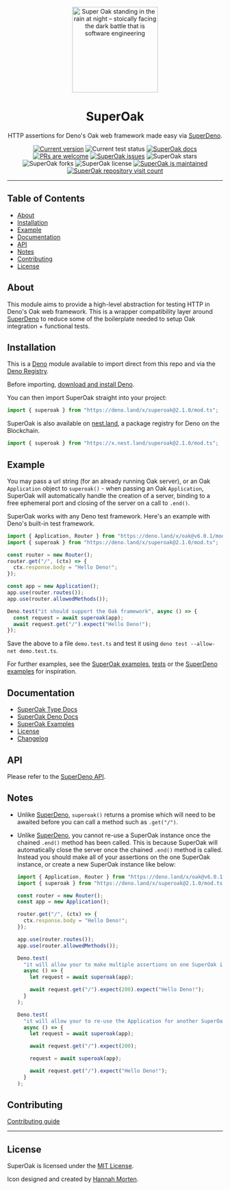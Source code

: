<p align="center">
  <a href="https://www.linkedin.com/in/hannah-morten-b1218017a/"><img height="200" style="height: 200px;" src="https://github.com/asos-craigmorten/superoak/raw/main/.github/icon.png" alt="Super Oak standing in the rain at night – stoically facing the dark battle that is software engineering"></a>
  <h1 align="center">SuperOak</h1>
</p>
<p align="center">
  HTTP assertions for Deno's Oak web framework made easy via <a href="https://github.com/asos-craigmorten/superdeno">SuperDeno</a>.
</p>
<p align="center">
   <a href="https://github.com/asos-craigmorten/superoak/tags/"><img src="https://img.shields.io/github/tag/asos-craigmorten/superoak" alt="Current version" /></a>
   <img src="https://github.com/asos-craigmorten/superoak/workflows/Test/badge.svg" alt="Current test status" />
   <a href="https://doc.deno.land/https/deno.land/x/superoak/mod.ts"><img src="https://doc.deno.land/badge.svg" alt="SuperOak docs" /></a>
   <a href="http://makeapullrequest.com"><img src="https://img.shields.io/badge/PRs-welcome-brightgreen.svg" alt="PRs are welcome" /></a>
   <a href="https://github.com/asos-craigmorten/superoak/issues/"><img src="https://img.shields.io/github/issues/asos-craigmorten/superoak" alt="SuperOak issues" /></a>
   <img src="https://img.shields.io/github/stars/asos-craigmorten/superoak" alt="SuperOak stars" />
   <img src="https://img.shields.io/github/forks/asos-craigmorten/superoak" alt="SuperOak forks" />
   <img src="https://img.shields.io/github/license/asos-craigmorten/superoak" alt="SuperOak license" />
   <a href="https://GitHub.com/asos-craigmorten/superoak/graphs/commit-activity"><img src="https://img.shields.io/badge/Maintained%3F-yes-green.svg" alt="SuperOak is maintained" /></a>
   <a href="http://hits.dwyl.com/asos-craigmorten/superoak"><img src="http://hits.dwyl.com/asos-craigmorten/superoak.svg" alt="SuperOak repository visit count" /></a>
</p>

---

## Table of Contents

- [About](#about)
- [Installation](#installation)
- [Example](#example)
- [Documentation](#documentation)
- [API](#api)
- [Notes](#notes)
- [Contributing](#contributing)
- [License](#license)

## About

This module aims to provide a high-level abstraction for testing HTTP in Deno's Oak web framework. This is a wrapper compatibility layer around [SuperDeno](https://github.com/asos-craigmorten/superdeno) to reduce some of the boilerplate needed to setup Oak integration + functional tests.

## Installation

This is a [Deno](https://deno.land/) module available to import direct from this repo and via the [Deno Registry](https://deno.land/x).

Before importing, [download and install Deno](https://deno.land/#installation).

You can then import SuperOak straight into your project:

```ts
import { superoak } from "https://deno.land/x/superoak@2.1.0/mod.ts";
```

SuperOak is also available on [nest.land](https://nest.land/package/superoak), a package registry for Deno on the Blockchain.

```ts
import { superoak } from "https://x.nest.land/superoak@2.1.0/mod.ts";
```

## Example

You may pass a url string (for an already running Oak server), or an Oak `Application` object to `superoak()` - when passing an Oak `Application`, SuperOak will automatically handle the creation of a server, binding to a free ephemeral port and closing of the server on a call to `.end()`.

SuperOak works with any Deno test framework. Here's an example with Deno's built-in test framework.

```ts
import { Application, Router } from "https://deno.land/x/oak@v6.0.1/mod.ts";
import { superoak } from "https://deno.land/x/superoak@2.1.0/mod.ts";

const router = new Router();
router.get("/", (ctx) => {
  ctx.response.body = "Hello Deno!";
});

const app = new Application();
app.use(router.routes());
app.use(router.allowedMethods());

Deno.test("it should support the Oak framework", async () => {
  const request = await superoak(app);
  await request.get("/").expect("Hello Deno!");
});
```

Save the above to a file `demo.test.ts` and test it using `deno test --allow-net demo.test.ts`.

For further examples, see the [SuperOak examples](https://github.com/asos-craigmorten/superoak/blob/main/examples/README.md), [tests](https://github.com/asos-craigmorten/superoak/blob/main/test/superoak.test.ts) or the [SuperDeno examples](https://github.com/asos-craigmorten/superdeno#example) for inspiration.

## Documentation

- [SuperOak Type Docs](https://asos-craigmorten.github.io/superoak/)
- [SuperOak Deno Docs](https://doc.deno.land/https/deno.land/x/superoak/mod.ts)
- [SuperOak Examples](https://github.com/asos-craigmorten/superoak/blob/main/examples/README.md)
- [License](https://github.com/asos-craigmorten/superoak/blob/main/LICENSE.md)
- [Changelog](https://github.com/asos-craigmorten/superoak/blob/main/.github/CHANGELOG.md)

## API

Please refer to the [SuperDeno API](https://github.com/asos-craigmorten/superdeno#api).

## Notes

- Unlike [SuperDeno](https://github.com/asos-craigmorten/superdeno), `superoak()` returns a promise which will need to be awaited before you can call a method such as `.get("/")`.
- Unlike [SuperDeno](https://github.com/asos-craigmorten/superdeno), you cannot re-use a SuperOak instance once the chained `.end()` method has been called. This is because SuperOak will automatically close the server once the chained `.end()` method is called. Instead you should make all of your assertions on the one SuperOak instance, or create a new SuperOak instance like below:

  ```ts
  import { Application, Router } from "https://deno.land/x/oak@v6.0.1/mod.ts";
  import { superoak } from "https://deno.land/x/superoak@2.1.0/mod.ts";

  const router = new Router();
  const app = new Application();

  router.get("/", (ctx) => {
    ctx.response.body = "Hello Deno!";
  });

  app.use(router.routes());
  app.use(router.allowedMethods());

  Deno.test(
    "it will allow your to make multiple assertions on one SuperOak instance",
    async () => {
      let request = await superoak(app);

      await request.get("/").expect(200).expect("Hello Deno!");
    }
  );

  Deno.test(
    "it will allow your to re-use the Application for another SuperOak instance",
    async () => {
      let request = await superoak(app);

      await request.get("/").expect(200);

      request = await superoak(app);

      await request.get("/").expect("Hello Deno!");
    }
  );
  ```

## Contributing

[Contributing guide](https://github.com/asos-craigmorten/superoak/blob/main/.github/CONTRIBUTING.md)

---

## License

SuperOak is licensed under the [MIT License](./LICENSE.md).

Icon designed and created by [Hannah Morten](https://www.linkedin.com/in/hannah-morten-b1218017a/).
